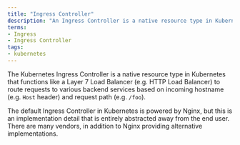 ```yaml
---
title: "Ingress Controller"
description: "An Ingress Controller is a native resource type in Kubernetes that functions like a Layer 7 Load Balancer (e.g. HTTP Load Balancer) to route requests to various backend services based on incoming hostname (e.g. `Host` header) and request path (e.g. `/foo`)."
terms:
- Ingress
- Ingress Controller
tags:
- kubernetes
---
```

The Kubernetes Ingress Controller is a native resource type in Kubernetes that functions like a Layer 7 Load Balancer (e.g. HTTP Load Balancer) to route requests to various backend services based on incoming hostname (e.g. `Host` header) and request path (e.g. `/foo`).

The default Ingress Controller in Kubernetes is powered by Nginx, but this is an implementation detail that is entirely abstracted away from the end user. There are many vendors, in addition to Nginx providing alternative implementations.
